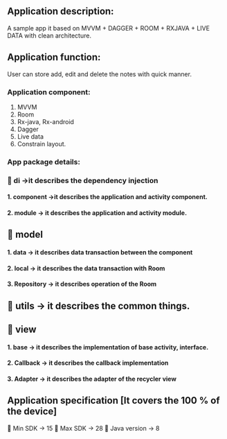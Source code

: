 
## Application description:
 A sample app it based on MVVM + DAGGER + ROOM + RXJAVA + LIVE DATA with clean architecture.
## Application function:
User can store add, edit and delete the notes with quick manner.
### Application component:
1.	MVVM
2.	Room
3.	Rx-java, Rx-android
4.	Dagger
5.	Live data
6.	Constrain layout.
### App package details:
### 	di ->it describes the dependency injection
#### 1. component ->it describes the application and activity component.
#### 2. module -> it describes the application and activity module.
## 	model 
#### 1.	data    -> it describes data transaction between the component
#### 2.	local    -> it describes the data transaction with Room
#### 3.	Repository -> it describes operation of the Room
## 	utils -> it describes the common things.
## 	view 
#### 1.	base -> it describes the implementation of base activity, interface.
#### 2.	Callback -> it describes the callback implementation 
#### 3.	Adapter -> it describes the adapter of the recycler view
## Application specification [It covers the 100 % of the device]
	Min SDK -> 	15
	Max SDK ->	28
	Java version -> 8
